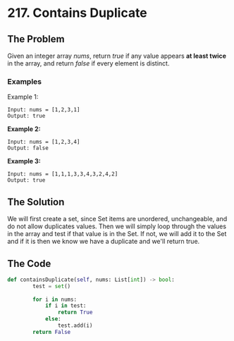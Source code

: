 # 217. Contains Duplicate

## **The Problem**
Given an integer array *nums*, return *true* if any value appears **at least twice** in the array, and return *false* if every element is distinct.

### **Examples**
Example 1:
```
Input: nums = [1,2,3,1]
Output: true
```
**Example 2:**
```
Input: nums = [1,2,3,4]
Output: false
```
**Example 3:**
```
Input: nums = [1,1,1,3,3,4,3,2,4,2]
Output: true
```

## **The Solution**

We will first create a set, since Set items are unordered, unchangeable, and do not allow duplicates values. Then we will simply loop through the values in the array and test if that value is in the Set. If not, we will add it to the Set and if it is then we know we have a duplicate and we'll return true.

## **The Code**

```python
def containsDuplicate(self, nums: List[int]) -> bool:
        test = set()
       
        for i in nums:
            if i in test:
                return True
            else:
                test.add(i)
        return False
```
